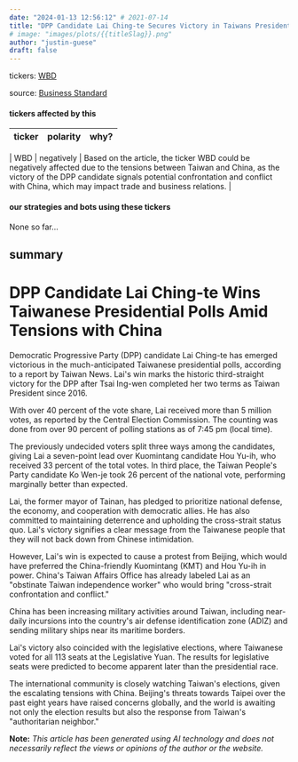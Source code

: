 ```yaml
---
date: "2024-01-13 12:56:12" # 2021-07-14
title: "DPP Candidate Lai Ching-te Secures Victory in Taiwans Presidential Polls amidst Rising China Concerns"
# image: "images/plots/{{titleSlag}}.png"
author: "justin-guese"
draft: false
---
```

tickers:  <a href='https://finance.yahoo.com/quote/WBD' target='_blank'>WBD</a>

source: <a href='https://www.business-standard.com/world-news/with-40-votes-dpp-candidate-lai-ching-te-wins-taiwan-s-presidential-polls-124011300414_1.html' target='_blank'>Business Standard</a>

#### tickers affected by this

| ticker | polarity | why? |
|------------|------------|------------|

| WBD | negatively | Based on the article, the ticker WBD could be negatively affected due to the tensions between Taiwan and China, as the victory of the DPP candidate signals potential confrontation and conflict with China, which may impact trade and business relations. |


#### our strategies and bots using these tickers

None so far...

## summary

# DPP Candidate Lai Ching-te Wins Taiwanese Presidential Polls Amid Tensions with China

Democratic Progressive Party (DPP) candidate Lai Ching-te has emerged victorious in the much-anticipated Taiwanese presidential polls, according to a report by Taiwan News. Lai's win marks the historic third-straight victory for the DPP after Tsai Ing-wen completed her two terms as Taiwan President since 2016.

With over 40 percent of the vote share, Lai received more than 5 million votes, as reported by the Central Election Commission. The counting was done from over 90 percent of polling stations as of 7:45 pm (local time).

The previously undecided voters split three ways among the candidates, giving Lai a seven-point lead over Kuomintang candidate Hou Yu-ih, who received 33 percent of the total votes. In third place, the Taiwan People's Party candidate Ko Wen-je took 26 percent of the national vote, performing marginally better than expected.

Lai, the former mayor of Tainan, has pledged to prioritize national defense, the economy, and cooperation with democratic allies. He has also committed to maintaining deterrence and upholding the cross-strait status quo. Lai's victory signifies a clear message from the Taiwanese people that they will not back down from Chinese intimidation.

However, Lai's win is expected to cause a protest from Beijing, which would have preferred the China-friendly Kuomintang (KMT) and Hou Yu-ih in power. China's Taiwan Affairs Office has already labeled Lai as an "obstinate Taiwan independence worker" who would bring "cross-strait confrontation and conflict."

China has been increasing military activities around Taiwan, including near-daily incursions into the country's air defense identification zone (ADIZ) and sending military ships near its maritime borders.

Lai's victory also coincided with the legislative elections, where Taiwanese voted for all 113 seats at the Legislative Yuan. The results for legislative seats were predicted to become apparent later than the presidential race.

The international community is closely watching Taiwan's elections, given the escalating tensions with China. Beijing's threats towards Taipei over the past eight years have raised concerns globally, and the world is awaiting not only the election results but also the response from Taiwan's "authoritarian neighbor."

**Note:** *This article has been generated using AI technology and does not necessarily reflect the views or opinions of the author or the website.*
